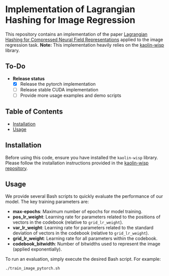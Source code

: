 # Implementation of Lagrangian Hashing for Image Regression

This repository contains an implementation of the paper [Lagrangian Hashing for Compressed Neural Field Representations](https://arxiv.org/abs/2409.05334) applied to the image regression task. **Note:** This implementation heavily relies on the [kaolin-wisp](https://github.com/NVIDIAGameWorks/kaolin-wisp) library.

## To-Do

- **Release status**
  - [x] Release the pytorch implementation
  - [ ] Release stable CUDA implementation
  - [ ] Provide more usage examples and demo scripts

## Table of Contents

- [Installation](#installation)
- [Usage](#usage)

## Installation

Before using this code, ensure you have installed the `kaolin-wisp` library. Please follow the installation instructions provided in the [kaolin-wisp repository](https://github.com/NVIDIAGameWorks/kaolin-wisp).

## Usage

We provide several Bash scripts to quickly evaluate the performance of our model. The key training parameters are:

- **max-epochs**: Maximum number of epochs for model training.
- **pos_lr_weight**: Learning rate for parameters related to the positions of vectors in the codebook (relative to `grid_lr_weight`).
- **var_lr_weight**: Learning rate for parameters related to the standard deviation of vectors in the codebook (relative to `grid_lr_weight`).
- **grid_lr_weight**: Learning rate for all parameters within the codebook.
- **codebook_bitwidth**: Number of bitwidths used to represent the image (applied exponentially).

To run an evaluation, simply execute the desired Bash script. For example:

```bash
./train_image_pytorch.sh

